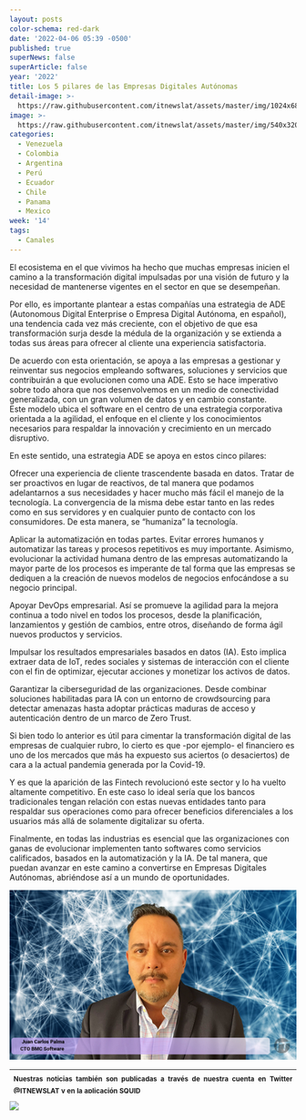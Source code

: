 ```yaml
---
layout: posts
color-schema: red-dark
date: '2022-04-06 05:39 -0500'
published: true
superNews: false
superArticle: false
year: '2022'
title: Los 5 pilares de las Empresas Digitales Autónomas
detail-image: >-
  https://raw.githubusercontent.com/itnewslat/assets/master/img/1024x680/Juan-Carlos-Palma-g.jpg
image: >-
  https://raw.githubusercontent.com/itnewslat/assets/master/img/540x320/Juan-Carlos-Palma-p.jpg
categories:
  - Venezuela
  - Colombia
  - Argentina
  - Perú
  - Ecuador
  - Chile
  - Panama
  - Mexico
week: '14'
tags:
  - Canales
---
```

El ecosistema en el que vivimos ha hecho que muchas empresas inicien el camino a la transformación digital impulsadas por una visión de futuro y la necesidad de mantenerse vigentes en el sector en que se desempeñan. 
 
Por ello, es importante plantear a estas compañías una estrategia de ADE (Autonomous Digital Enterprise o Empresa Digital Autónoma, en español), una tendencia cada vez más creciente, con el objetivo de que esa transformación surja desde la médula de la organización y se extienda a todas sus áreas para ofrecer al cliente una experiencia satisfactoria.
 
De acuerdo con esta orientación, se apoya a las empresas a gestionar y reinventar sus negocios empleando softwares, soluciones y servicios que contribuirán a que evolucionen como una ADE. Esto se hace imperativo sobre todo ahora que nos desenvolvemos en un medio de conectividad generalizada, con un gran volumen de datos y en cambio constante.  
Este modelo ubica el software en el centro de una estrategia corporativa orientada a la agilidad, el enfoque en el cliente y los conocimientos necesarios para respaldar la innovación y crecimiento en un mercado disruptivo.

En este sentido, una estrategia ADE se apoya en estos cinco pilares: 
 
Ofrecer una experiencia de cliente trascendente basada en datos. Tratar de ser proactivos en lugar de reactivos, de tal manera que podamos adelantarnos a sus necesidades y hacer mucho más fácil el manejo de la tecnología.  La convergencia de la misma debe estar tanto en las redes como en sus servidores y en cualquier punto de contacto con los consumidores. De esta manera, se “humaniza” la tecnología.
 
Aplicar la automatización en todas partes. Evitar errores humanos y automatizar las tareas y procesos repetitivos es muy importante.  Asimismo, evolucionar la actividad humana dentro de las empresas automatizando la mayor parte de los procesos es imperante de tal forma que las empresas se dediquen a la creación de nuevos modelos de negocios enfocándose a su negocio principal.
 
Apoyar DevOps empresarial. Así se promueve la agilidad para la mejora continua a todo nivel en todos los procesos, desde la planificación, lanzamientos y gestión de cambios, entre otros, diseñando de forma ágil nuevos productos y servicios.
 
Impulsar los resultados empresariales basados ​​en datos (IA). Esto implica extraer data de IoT, redes sociales y sistemas de interacción con el cliente con el fin de optimizar, ejecutar acciones y monetizar los activos de datos.
 
Garantizar la ciberseguridad de las organizaciones. Desde combinar soluciones habilitadas para IA con un entorno de crowdsourcing para detectar amenazas hasta adoptar prácticas maduras de acceso y autenticación dentro de un marco de Zero Trust.
 
Si bien todo lo anterior es útil para cimentar la transformación digital de las empresas de cualquier rubro, lo cierto es que -por ejemplo- el financiero es uno de los mercados que más ha expuesto sus aciertos (o desaciertos) de cara a la actual pandemia generada por la Covid-19.
 
Y es que la aparición de las Fintech revolucionó este sector y lo ha vuelto altamente competitivo. En este caso lo ideal sería que los bancos tradicionales tengan relación con estas nuevas entidades tanto para respaldar sus operaciones como para ofrecer beneficios diferenciales a los usuarios más allá de solamente digitalizar su oferta.
 
Finalmente, en todas las industrias es esencial que las organizaciones con ganas de evolucionar implementen tanto softwares como servicios calificados, basados en la automatización y la IA. De tal manera, que puedan avanzar en este camino a convertirse en Empresas Digitales Autónomas, abriéndose así a un mundo de oportunidades.

![](https://raw.githubusercontent.com/itnewslat/assets/master/img/540x320/Juan-Carlos-Palma-p.jpg)

<table style="height: 42px;" width="569">
<tbody>
<tr>
<td style="text-align: justify;"><sub><strong>Nuestras noticias también son publicadas a través de nuestra cuenta en Twitter <a href="https://twitter.com/itnewslat?lang=es">@ITNEWSLAT</a> y en la aplicación <a href="https://squidapp.co/en/">SQUID</a></strong></sub></td>
</tr>
</tbody>
</table>

<img src="https://tracker.metricool.com/c3po.jpg?hash=56f88a41e39ab42c063cc51676587a04"/>